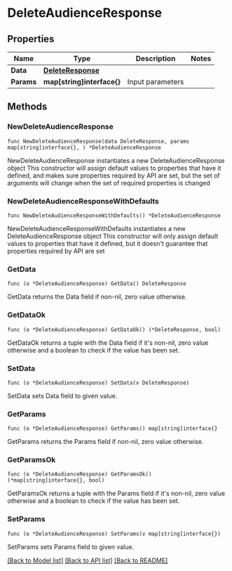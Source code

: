 # DeleteAudienceResponse

## Properties

Name | Type | Description | Notes
------------ | ------------- | ------------- | -------------
**Data** | [**DeleteResponse**](DeleteResponse.md) |  | 
**Params** | **map[string]interface{}** | Input parameters | 

## Methods

### NewDeleteAudienceResponse

`func NewDeleteAudienceResponse(data DeleteResponse, params map[string]interface{}, ) *DeleteAudienceResponse`

NewDeleteAudienceResponse instantiates a new DeleteAudienceResponse object
This constructor will assign default values to properties that have it defined,
and makes sure properties required by API are set, but the set of arguments
will change when the set of required properties is changed

### NewDeleteAudienceResponseWithDefaults

`func NewDeleteAudienceResponseWithDefaults() *DeleteAudienceResponse`

NewDeleteAudienceResponseWithDefaults instantiates a new DeleteAudienceResponse object
This constructor will only assign default values to properties that have it defined,
but it doesn't guarantee that properties required by API are set

### GetData

`func (o *DeleteAudienceResponse) GetData() DeleteResponse`

GetData returns the Data field if non-nil, zero value otherwise.

### GetDataOk

`func (o *DeleteAudienceResponse) GetDataOk() (*DeleteResponse, bool)`

GetDataOk returns a tuple with the Data field if it's non-nil, zero value otherwise
and a boolean to check if the value has been set.

### SetData

`func (o *DeleteAudienceResponse) SetData(v DeleteResponse)`

SetData sets Data field to given value.


### GetParams

`func (o *DeleteAudienceResponse) GetParams() map[string]interface{}`

GetParams returns the Params field if non-nil, zero value otherwise.

### GetParamsOk

`func (o *DeleteAudienceResponse) GetParamsOk() (*map[string]interface{}, bool)`

GetParamsOk returns a tuple with the Params field if it's non-nil, zero value otherwise
and a boolean to check if the value has been set.

### SetParams

`func (o *DeleteAudienceResponse) SetParams(v map[string]interface{})`

SetParams sets Params field to given value.



[[Back to Model list]](../README.md#documentation-for-models) [[Back to API list]](../README.md#documentation-for-api-endpoints) [[Back to README]](../README.md)



